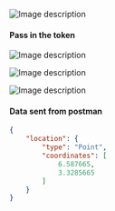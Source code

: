 
![Image description](https://dev-to-uploads.s3.amazonaws.com/uploads/articles/idrh8ppano6t1b2w2ku6.png)

#### Pass in the token

![Image description](https://dev-to-uploads.s3.amazonaws.com/uploads/articles/jbcdh281evsirgnedacn.png)



![Image description](https://dev-to-uploads.s3.amazonaws.com/uploads/articles/vikvwpku4pkzpir48e6r.png)


![Image description](https://dev-to-uploads.s3.amazonaws.com/uploads/articles/sf8guq66tsmizczzc1xt.png)

#### Data sent from postman
```json
{
    "location": {
        "type": "Point",
        "coordinates": [
            6.587665,
            3.3285665
        ]
    }
}
```